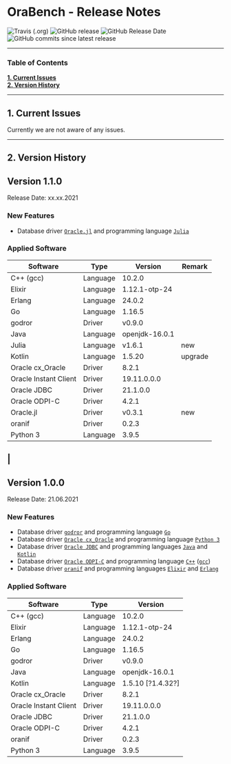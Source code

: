 # OraBench - Release Notes

![Travis (.org)](https://img.shields.io/travis/KonnexionsGmbH/ora_bench.svg?branch=master)
![GitHub release](https://img.shields.io/github/release/KonnexionsGmbH/ora_bench.svg)
![GitHub Release Date](https://img.shields.io/github/release-date/KonnexionsGmbH/ora_bench.svg)
![GitHub commits since latest release](https://img.shields.io/github/commits-since/KonnexionsGmbH/ora_bench/1.0.0.svg)

----

### Table of Contents

**[1. Current Issues](#current_issues)**<br>
**[2. Version History](#version_history)**<br>

----

## <a name="current_issues"></a> 1. Current Issues

Currently we are not aware of any issues.

----

## <a name="version_history"></a> 2. Version History

## Version 1.1.0

Release Date: xx.xx.2021

### New Features

- Database driver [`Oracle.jl`](https://github.com/felipenoris/Oracle.jl) and programming language [`Julia`](https://julialang.org)

### Applied Software

| Software              | Type     | Version           | Remark |
| ---                   | ---      | ---               | ---    |
| C++ (gcc)             | Language | 10.2.0            |   |
| Elixir                | Language | 1.12.1-otp-24     |   |
| Erlang                | Language | 24.0.2            |   |
| Go                    | Language | 1.16.5            |   |
| godror                | Driver   | v0.9.0            |   |
| Java                  | Language | openjdk-16.0.1    |   |
| Julia                 | Language | v1.6.1            | new |
| Kotlin                | Language | 1.5.20            | upgrade |
| Oracle cx_Oracle      | Driver   | 8.2.1             |   |
| Oracle Instant Client | Driver   | 19.11.0.0.0       |   |
| Oracle JDBC           | Driver   | 21.1.0.0          |   |
| Oracle ODPI-C         | Driver   | 4.2.1             |   |
| Oracle.jl             | Driver   | v0.3.1            | new |
| oranif                | Driver   | 0.2.3             |   |
| Python 3              | Language | 3.9.5             |   |
   |
----------

## Version 1.0.0

Release Date: 21.06.2021

### New Features

- Database driver [`godror`](https://golangrepo.com/repo/godror-godror-go-database-drivers) and programming language [`Go`](https://golang.org)
- Database driver [`Oracle cx_Oracle`](https://oracle.github.io/python-cx_Oracle) and programming language [`Python 3`](https://www.python.org)
- Database driver [`Oracle JDBC`](https://www.oracle.com/database/technologies/appdev/jdbc.html) and programming languages [`Java`](https://openjdk.java.net) and [`Kotlin`](https://kotlinlang.org)
- Database driver [`Oracle ODPI-C`](https://oracle.github.io/odpi) and programming language [`C++`](https://docs.microsoft.com/en-us/cpp/?view=msvc-160) ([`gcc`](https://gcc.gnu.org))
- Database driver [`oranif`](https://github.com/KonnexionsGmbH/oranif) and programming languages [`Elixir`](https://elixir-lang.org) and [`Erlang`](https://www.erlang.org)

### Applied Software

| Software              | Type     | Version           | 
| ---                   | ---      | ---               | 
| C++ (gcc)             | Language | 10.2.0            | 
| Elixir                | Language | 1.12.1-otp-24     | 
| Erlang                | Language | 24.0.2            | 
| Go                    | Language | 1.16.5            |  
| godror                | Driver   | v0.9.0            |  
| Java                  | Language | openjdk-16.0.1    |  
| Kotlin                | Language | 1.5.10 [?1.4.32?] |  
| Oracle cx_Oracle      | Driver   | 8.2.1             |  
| Oracle Instant Client | Driver   | 19.11.0.0.0       |   |
| Oracle JDBC           | Driver   | 21.1.0.0          |  
| Oracle ODPI-C         | Driver   | 4.2.1             |  
| oranif                | Driver   | 0.2.3             |  
| Python 3              | Language | 3.9.5             | 
